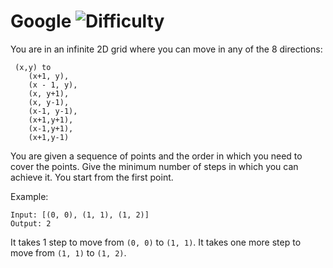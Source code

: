 # Google ![Difficulty](https://img.shields.io/badge/-EASY-green)
	
You are in an infinite 2D grid where you can move in any of the 8 directions:
	
```
 (x,y) to
    (x+1, y),
    (x - 1, y),
    (x, y+1),
    (x, y-1),
    (x-1, y-1),
    (x+1,y+1),
    (x-1,y+1),
    (x+1,y-1)
```
	
You are given a sequence of points and the order in which you need to cover the points. Give the minimum number of steps in which you can achieve it. You start from the first point.
	
Example:
	
```
Input: [(0, 0), (1, 1), (1, 2)]
Output: 2
```
	
It takes 1 step to move from `(0, 0)` to `(1, 1)`. It takes one more step to move from `(1, 1)` to `(1, 2)`.
	
